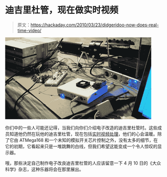 # 迪吉里杜管，现在做实时视频

> 原文：<https://hackaday.com/2010/03/23/didgeridoo-now-does-real-time-video/>

![](img/e0cd7628531bc93a4fa03ebbba56f724.png "I want an electric triangle! Yeaaah, rock on! *HeadBang*")

你们中的一些人可能还记得，当我们向你们介绍电子改造的迪吉里杜管时。这些成员知道他仍然在玩他的迪吉里杜管，现在包括[实时视频处理](http://yaktronix.blogspot.com/2010/03/electronically-modified-didgeridoo.html)，他们的心会温暖。除了它由 ATMega168 和一个未知的模拟开关芯片控制之外，没有太多的细节，在它的初期，它看起来只是一堆跳舞的白线，但我们希望这能变成一个令人惊叹的显示器。

哦，那些决定自己制作电子改良迪吉里杜管的人应该留意一下 4 月 10 日的《大众科学》杂志，这种乐器将会在那里展出。